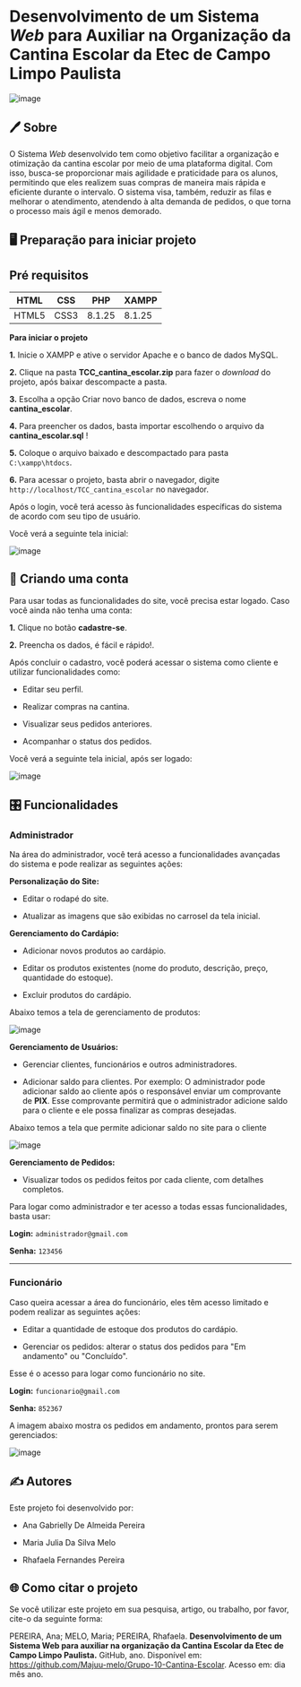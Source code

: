  # **Desenvolvimento de um Sistema _Web_ para Auxiliar na Organização da Cantina Escolar da Etec de Campo Limpo Paulista**

![image](https://github.com/user-attachments/assets/b354cfde-4127-44db-9b19-99c2dc33a0ab)

## 🖊️ **Sobre**

O Sistema _Web_ desenvolvido tem como objetivo facilitar a organização e otimização da cantina escolar por meio de uma plataforma digital. Com isso, busca-se proporcionar mais agilidade e praticidade para os alunos, permitindo que eles realizem suas compras de maneira mais rápida e eficiente durante o intervalo. O sistema visa, também, reduzir as filas e melhorar o atendimento, atendendo à alta demanda de pedidos, o que torna o processo mais ágil e menos demorado.

## 🖥️ **Preparação para iniciar projeto**

## **Pré requisitos**

| HTML   | CSS	     | PHP     | XAMPP     |
|--------------|--------------|--------------|--------------|
| HTML5 | CSS3 | 8.1.25 | 8.1.25 |

**Para iniciar o projeto**

**1.** Inicie o XAMPP e ative o servidor Apache e o banco de dados MySQL.

**2.** Clique na pasta **TCC_cantina_escolar.zip** para fazer o _download_  do projeto, após baixar descompacte a pasta.

**3.** Escolha a opção Criar novo banco de dados, escreva o nome **cantina_escolar**.

**4.** Para preencher os dados, basta importar escolhendo o arquivo da **cantina_escolar.sql** !

**5.** Coloque o arquivo baixado e descompactado para pasta `C:\xampp\htdocs`.

**6.** Para acessar o projeto, basta abrir o navegador, digite `http://localhost/TCC_cantina_escolar` no navegador.
       
Após o login, você terá acesso às funcionalidades específicas do sistema de acordo com seu tipo de usuário.

Você verá a seguinte tela inicial:

![image](https://github.com/user-attachments/assets/2214d238-ef22-4929-9739-4a2b7e3fbe95)

## 📌 **Criando uma conta**

Para usar todas as funcionalidades do site, você precisa estar logado. Caso você ainda não tenha uma conta:

**1.** Clique no botão **cadastre-se**. 

**2.** Preencha os dados, é fácil e rápido!. 

Após concluir o cadastro, você poderá acessar o sistema como cliente e utilizar funcionalidades como:

- Editar seu perfil.
  
- Realizar compras na cantina.
  
- Visualizar seus pedidos anteriores.
  
- Acompanhar o status dos pedidos.

Você verá a seguinte tela inicial, após ser logado:

![image](https://github.com/user-attachments/assets/d702dda7-93ed-433b-8db3-8a3154ee3403)


## 🎛️ **Funcionalidades**
### **Administrador**

Na área do administrador, você terá acesso a funcionalidades avançadas  do sistema e pode realizar as seguintes ações:

**Personalização do Site:**

- Editar o rodapé do site.

- Atualizar as imagens que são exibidas no carrosel da tela inicial.

**Gerenciamento do Cardápio:**

- Adicionar novos produtos ao cardápio.
  
- Editar os produtos existentes (nome do produto, descrição, preço, quantidade do estoque).
  
- Excluir produtos do cardápio.

Abaixo temos a tela de gerenciamento de produtos:

  ![image](https://github.com/user-attachments/assets/d6126e31-5fdf-49b2-92a2-a43ab1790dca)

 **Gerenciamento de Usuários:**

- Gerenciar clientes, funcionários e outros administradores.
  
- Adicionar saldo para clientes. Por exemplo:
O administrador pode adicionar saldo ao cliente após o responsável enviar um comprovante de **PIX**. Esse comprovante permitirá que o administrador adicione saldo para o cliente e ele possa finalizar as compras desejadas.

Abaixo temos a tela que permite adicionar saldo no site para o cliente

![image](https://github.com/user-attachments/assets/faf7aefb-0333-4546-9ed7-25a55728a84d)

**Gerenciamento de Pedidos:**

- Visualizar todos os pedidos feitos por cada cliente, com detalhes completos. 

Para logar como administrador e ter acesso a todas essas funcionalidades, basta usar:

**Login:** `administrador@gmail.com`

**Senha:** `123456`

___

### **Funcionário**

Caso queira acessar a área do funcionário, eles têm acesso limitado e podem realizar as seguintes ações:

- Editar a quantidade de estoque dos produtos do cardápio.

- Gerenciar os pedidos: alterar o status dos pedidos para "Em andamento" ou "Concluído".

Esse é o acesso para logar como funcionário no site.

**Login:** `funcionario@gmail.com`

**Senha:** `852367`

A imagem abaixo mostra os pedidos em andamento, prontos para serem gerenciados:

![image](https://github.com/user-attachments/assets/24a9aa48-71da-4bec-905e-6ba07db6683b)

## ✍️ **Autores**

Este projeto foi desenvolvido por:

- Ana Gabrielly De Almeida Pereira

- Maria Julia Da Silva Melo

- Rhafaela Fernandes Pereira

## 🌐 **Como citar o projeto**

Se você utilizar este projeto em sua pesquisa, artigo, ou trabalho, por favor, cite-o da seguinte forma:

PEREIRA, Ana; MELO, Maria; PEREIRA, Rhafaela. **Desenvolvimento de um Sistema Web para auxiliar na organização da Cantina Escolar da Etec de Campo Limpo Paulista.** GitHub, ano. Disponível em: https://github.com/Majuu-melo/Grupo-10-Cantina-Escolar. Acesso em: dia mês ano.
